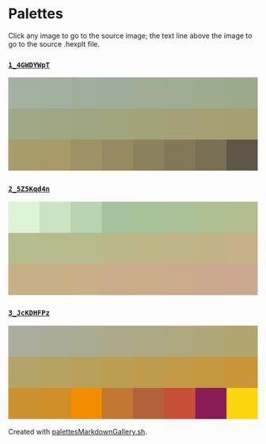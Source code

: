 # Palettes

Click any image to go to the source image; the text line above the image to go to the source .hexplt file.

### [`1_4GWDYWpT`](1_4GWDYWpT.hexplt)

[ ![1_4GWDYWpT.png](1_4GWDYWpT.png) ](1_4GWDYWpT.png)

### [`2_5Z5Kqd4n`](2_5Z5Kqd4n.hexplt)

[ ![2_5Z5Kqd4n.png](2_5Z5Kqd4n.png) ](2_5Z5Kqd4n.png)

### [`3_JcKDHFPz`](3_JcKDHFPz.hexplt)

[ ![3_JcKDHFPz.png](3_JcKDHFPz.png) ](3_JcKDHFPz.png)

Created with [palettesMarkdownGallery.sh](https://github.com/earthbound19/_ebDev/blob/master/scripts/imgAndVideo/palettesMarkdownGallery.sh).